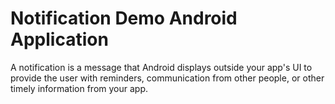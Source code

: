 # Notification Demo Android Application
A notification is a message that Android displays outside your app's UI to provide the user with reminders, communication from other people, or other timely information from your app. 
